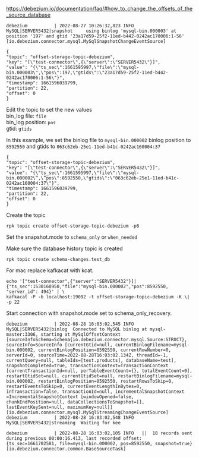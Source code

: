 https://debezium.io/documentation/faq/#how_to_change_the_offsets_of_the_source_database

```
debezium          | 2022-08-27 10:26:32,823 INFO   MySQL|SERVER5432|snapshot  	 using binlog 'mysql-bin.000003' at position '197' and gtid '23a17d59-25f2-11ed-b442-0242ac170006:1-56'   [io.debezium.connector.mysql.MySqlSnapshotChangeEventSource]
```


```
{
"topic": "offset-storage-topic-debezium",
"key": "[\"test-connector\",{\"server\":\"SERVER5432\"}]",
"value": "{\"ts_sec\":1661595997,\"file\":\"mysql-bin.000003\",\"pos\":197,\"gtids\":\"23a17d59-25f2-11ed-b442-0242ac170006:1-56\"}",
"timestamp": 1661596039799,
"partition": 22,
"offset": 0
}
```

Edit the topic to set the new values\
bin_log file: `file`\
bin_log position: `pos` \
gtid: `gtids`

In this example, we set the binlog file to `mysql-bin.000002`
binlog position to `8592550`
and gtids to `063c62eb-25e1-11ed-b41c-0242ac160004:37`

```
{
"topic": "offset-storage-topic-debezium",
"key": "[\"test-connector\",{\"server\":\"SERVER5432\"}]",
"value": "{\"ts_sec\":1661595997,\"file\":\"mysql-bin.000002\”,\”pos\":8592550,\"gtids\":\"063c62eb-25e1-11ed-b41c-0242ac160004:37\"}",
"timestamp": 1661596039799,
"partition": 22,
"offset": 0
}
```

Create the topic
```
rpk topic create offset-storage-topic-debezium -p6
```

Set the snapshot.mode to `schema_only`
or `when_needed`

Make sure the database history topic is created
```
rpk topic create schema-changes.test_db
```
For mac replace kafkacat with kcat.
```
echo '["test-connector",{"server":"SERVER5432"}]|{"ts_sec":1530168950,"file":"mysql-bin.000002","pos":8592550, "server_id": 494}' | \
kafkacat -P -b localhost:19092 -t offset-storage-topic-debezium -K \| -p 22
```

Start connection with snapshot.mode set to schema_only_recovery.


```
debezium          | 2022-08-28 16:03:02,545 INFO   MySQL|SERVER5432|binlog  Connected to MySQL binlog at mysql-master:3306, starting at MySqlOffsetContext [sourceInfoSchema=Schema{io.debezium.connector.mysql.Source:STRUCT}, sourceInfo=SourceInfo [currentGtid=null, currentBinlogFilename=mysql-bin.000002, currentBinlogPosition=8592550, currentRowNumber=0, serverId=0, sourceTime=2022-08-28T16:03:02.134Z, threadId=-1, currentQuery=null, tableIds=[test.products], databaseName=test], snapshotCompleted=true, transactionContext=TransactionContext [currentTransactionId=null, perTableEventCount={}, totalEventCount=0], restartGtidSet=null, currentGtidSet=null, restartBinlogFilename=mysql-bin.000002, restartBinlogPosition=8592550, restartRowsToSkip=0, restartEventsToSkip=0, currentEventLengthInBytes=0, inTransaction=false, transactionId=null, incrementalSnapshotContext =IncrementalSnapshotContext [windowOpened=false, chunkEndPosition=null, dataCollectionsToSnapshot=[], lastEventKeySent=null, maximumKey=null]]   [io.debezium.connector.mysql.MySqlStreamingChangeEventSource]
debezium          | 2022-08-28 16:03:02,548 INFO   MySQL|SERVER5432|streaming  Waiting for kee
```

```
debezium          | 2022-08-28 16:03:02,105 INFO   ||  18 records sent during previous 00:00:16.413, last recorded offset: {ts_sec=1661702581, file=mysql-bin.000002, pos=8592550, snapshot=true}   [io.debezium.connector.common.BaseSourceTask]
```
